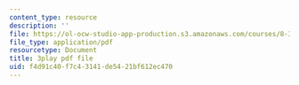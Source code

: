 ```yaml
---
content_type: resource
description: ''
file: https://ol-ocw-studio-app-production.s3.amazonaws.com/courses/8-334-statistical-mechanics-ii-statistical-physics-of-fields-spring-2014/f4d91c40f7c43141de5421bf612ec470_iecno1uInk8.pdf
file_type: application/pdf
resourcetype: Document
title: 3play pdf file
uid: f4d91c40-f7c4-3141-de54-21bf612ec470
---
```


